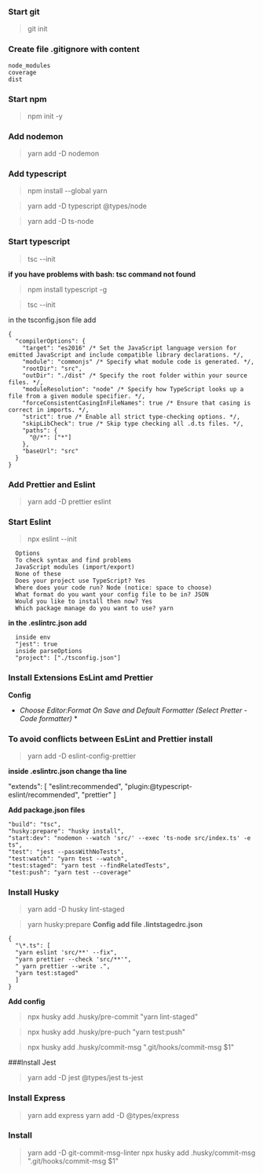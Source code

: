 ### Start git

> git init

### Create file .gitignore with content

    node_modules
    coverage
    dist

### Start npm

> npm init -y

### Add nodemon

> yarn add -D nodemon

### Add typescript

> npm install --global yarn

> yarn add -D typescript @types/node

> yarn add -D ts-node

### Start typescript

> tsc --init

**if you have problems with bash: tsc command not found**

> npm install typescript -g

> tsc --init

in the tsconfig.json file add

    {
      "compilerOptions": {
        "target": "es2016" /* Set the JavaScript language version for emitted JavaScript and include compatible library declarations. */,
        "module": "commonjs" /* Specify what module code is generated. */,
        "rootDir": "src",
        "outDir": "./dist" /* Specify the root folder within your source files. */,
        "moduleResolution": "node" /* Specify how TypeScript looks up a file from a given module specifier. */,
        "forceConsistentCasingInFileNames": true /* Ensure that casing is correct in imports. */,
        "strict": true /* Enable all strict type-checking options. */,
        "skipLibCheck": true /* Skip type checking all .d.ts files. */,
        "paths": {
          "@/*": ["*"]
        },
        "baseUrl": "src"
      }
    }

### Add Prettier and Eslint

> yarn add -D prettier eslint

### Start Eslint

> npx eslint --init

      Options
      To check syntax and find problems
      JavaScript modules (import/export)
      None of these
      Does your project use TypeScript? Yes
      Where does your code run? Node (notice: space to choose)
      What format do you want your config file to be in? JSON
      Would you like to install then now? Yes
      Which package manage do you want to use? yarn

**in the .eslintrc.json add**

      inside env
      "jest": true
      inside parseOptions
      "project": ["./tsconfig.json"]

### Install Extensions EsLint amd Prettier

**Config**

- _Choose Editor:Format On Save and Default Formatter (Select Pretter -Code formatter)_ \*

### To avoid conflicts between EsLint and Prettier install

> yarn add -D eslint-config-prettier

**inside .eslintrc.json change tha line**
  
 "extends": [
"eslint:recommended",
"plugin:@typescript-eslint/recommended",
"prettier"
]

**Add package.json files**

    "build": "tsc",
    "husky:prepare": "husky install",
    "start:dev": "nodemon --watch 'src/' --exec 'ts-node src/index.ts' -e ts",
    "test": "jest --passWithNoTests",
    "test:watch": "yarn test --watch",
    "test:staged": "yarn test --findRelatedTests",
    "test:push": "yarn test --coverage"

### Install Husky

> yarn add -D husky lint-staged

> yarn husky:prepare
> **Config add file .lintstagedrc.json**

    {
      "\*.ts": [
      "yarn eslint 'src/**' --fix",
      "yarn prettier --check 'src/**'",
      " yarn prettier --write .",
      "yarn test:staged"
      ]
    }

**Add config**

> npx husky add .husky/pre-commit "yarn lint-staged"

> npx husky add .husky/pre-puch "yarn test:push"

> npx husky add .husky/commit-msg ".git/hooks/commit-msg \$1"

###Install Jest

> yarn add -D jest @types/jest ts-jest

### Install Express

> yarn add express
> yarn add -D @types/express

### Install

> yarn add -D git-commit-msg-linter
> npx husky add .husky/commit-msg ".git/hooks/commit-msg \$1"
